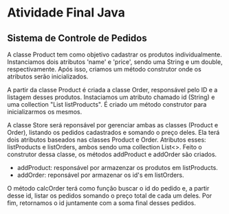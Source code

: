 # Atividade Final Java 

## Sistema de Controle de Pedidos

A classe Product tem como objetivo cadastrar os produtos individualmente.
Instanciamos dois atributos 'name' e 'price', sendo uma String e um double, respectivamente. Após isso, criamos um método construtor onde os atributos serão inicializados.



A partir da classe Product é criada a classe Order, responsável pelo ID e a listagem desses produtos.
Instaciamos um atributo chamado id (String) e uma collection "List<Product> listProducts". É criado um método construtor para inicializarmos os mesmos.



A classe Store será reponsável por gerenciar ambas as classes (Product e Order), listando os pedidos cadastrados e somando o preço deles.
Ela terá dois atributos baseados nas classes Product e Order. Atributos esses: listProducts e listOrders, ambos sendo uma collection List<>.
Feito o construtor dessa classe, os métodos addProduct e addOrder são criados.



- addProduct: responsável por armazenzar os produtos em listProducts.
- addOrder: reponsável por armazenar os id's em listOrders.



O método calcOrder terá como função buscar o id do pedido e, a partir desse id, listar os pedidos somando o preço total de cada um deles. Por fim, retornamos o id juntamente com a soma final desses pedidos.
